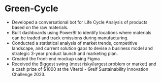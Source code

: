 # Green-Cycle
- Developed a conversational bot for Life Cycle Analysis of products based on the raw materials.
- Built dashboards using PowerBI to identify locations where materials can be traded and track emissions during manufacturing.
- Conducted a statistical analysis of market trends, competitive landscape, and current solution gaps to devise a business model and strategic 3-year product launch and marketing plan.
- Created the front-end mockup using Figma
- Received the Biggest swing (most risky/largest problem or market) and a cash prize of $1000 at the Viterbi - Greif Sustainability Innovation Challenge 2023.
